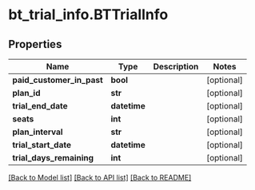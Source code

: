 # bt_trial_info.BTTrialInfo

## Properties
Name | Type | Description | Notes
------------ | ------------- | ------------- | -------------
**paid_customer_in_past** | **bool** |  | [optional] 
**plan_id** | **str** |  | [optional] 
**trial_end_date** | **datetime** |  | [optional] 
**seats** | **int** |  | [optional] 
**plan_interval** | **str** |  | [optional] 
**trial_start_date** | **datetime** |  | [optional] 
**trial_days_remaining** | **int** |  | [optional] 

[[Back to Model list]](../README.md#documentation-for-models) [[Back to API list]](../README.md#documentation-for-api-endpoints) [[Back to README]](../README.md)


